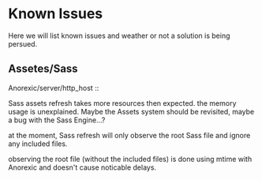 # Known Issues

Here we will list known issues and weather or not a solution is being persued.

## Assetes/Sass
Anorexic/server/http_host ::

Sass assets refresh takes more resources then expected. the memory usage is unexplained.
Maybe the Assets system should be revisited, maybe a bug with the Sass Engine...?

at the moment, Sass refresh will only observe the root Sass file and ignore any included files.

observing the root file (without the included files) is done using mtime with Anorexic and doesn't cause noticable delays.
